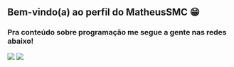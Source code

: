 ## Bem-vindo(a) ao perfil do MatheusSMC 😁


  ### Pra conteúdo sobre programação me segue a gente nas redes abaixo!
 
<div> 
  <a href = "mailto:matheusmartins23212@gmail.com"><img src="https://img.shields.io/badge/-Gmail-%23333?style=for-the-badge&logo=gmail&logoColor=white" target="_blank"></a>
  <a href="https://www.linkedin.com/in/matheus-martins-294b3023a/" target="_blank"><img src="https://img.shields.io/badge/-LinkedIn-%230077B5?style=for-the-badge&logo=linkedin&logoColor=white" target="_blank"></a> 
</div>
